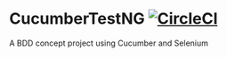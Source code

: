 # CucumberTestNG [![CircleCI](https://circleci.com/gh/silviutitirca/CucumberTestNG/tree/main.svg?style=svg)](https://circleci.com/gh/silviutitirca/CucumberTestNG/tree/main)
A BDD concept project using Cucumber and Selenium
